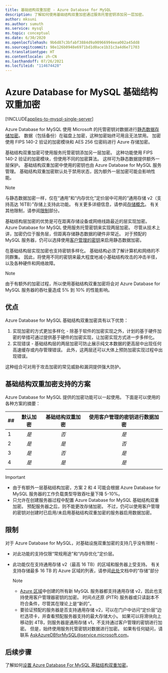 ```yaml
---
title: 基础结构双重加密 - Azure Database for MySQL
description: 了解如何使用基础结构双重加密通过服务托管密钥添加另一层加密。
author: mksuni
ms.author: sumuth
ms.service: mysql
ms.topic: conceptual
ms.date: 6/30/2020
ms.openlocfilehash: 9b6d87c3bfabf3884d9a90966994eea002a45dd8
ms.sourcegitcommit: 98e126b0948e6971bd1d0ace1b31c3a4d6e71703
ms.translationtype: HT
ms.contentlocale: zh-CN
ms.lasthandoff: 07/26/2021
ms.locfileid: "114674428"
---
```

# <a name="azure-database-for-mysql-infrastructure-double-encryption"></a>Azure Database for MySQL 基础结构双重加密

[!INCLUDE[applies-to-mysql-single-server](includes/applies-to-mysql-single-server.md)]

Azure Database for MySQL 使用 Microsoft 的托管密钥对数据进行[静态数据存储加密](concepts-security.md#at-rest)。 数据（包括备份）在磁盘上加密，这种加密始终可用且无法禁用。 加密使用 FIPS 140-2 验证的加密模块和 AES 256 位密码进行 Azure 存储加密。

基础结构双重加密可使用服务托管密钥添加另一层加密。 这种功能使用 FIPS 140-2 验证的加密模块，但使用不同的加密算法。 这样可为静态数据提供额外一层保护。 基础结构双重加密中使用的密钥也由 Azure Database for MySQL 服务管理。 基础结构双重加密默认处于禁用状态，因为额外一层加密可能会影响性能。

> [!NOTE]
> 与静态数据加密一样，仅在“通用”和“内存优化”定价层中可用的“通用存储 v2（支持高达 16TB）”存储上支持此功能。 有关更多详细信息，请参阅[存储概念](concepts-pricing-tiers.md#storage)。 有关其他限制，请参阅[限制](concepts-infrastructure-double-encryption.md#limitations)部分。

基础结构层加密的优势是可在距离存储设备或网络线路最近的层实现加密。 Azure Database for MySQL 使用服务托管密钥来实现两层加密。 尽管从技术上讲，加密仍位于服务层，但距离存储静态数据的硬件非常近。 对于预配的 MySQL 服务器，仍可以选择使用[客户管理的密钥](concepts-data-encryption-mysql.md)来启用静态数据加密。 

在基础结构层实现加密也支持密钥多样化。 基础结构必须了解计算机和网络的不同群集。 因此，将使用不同的密钥来最大程度地减小基础结构攻击的冲击半径，以及各种硬件和网络故障。 

> [!NOTE]
> 由于有额外的加密过程，所以使用基础结构双重加密将会对 Azure Database for MySQL 服务器的吞吐量造成 5% 到 10% 的性能影响。

## <a name="benefits"></a>优点

Azure Database for MySQL 基础结构双重加密具有以下优势：

1. 实现加密的方式更加多样化 - 除基于软件的加密实现之外，计划的基于硬件加密的举措可通过提供基于硬件的加密实现，让加密实现方式进一步多样化。
2. 实现错误 - 基础结构层的两层加密可防止展示纯文本数据的更高层中出现任何高速缓存或内存管理错误。 此外，这两层还可以大体上预防加密实现过程中出现错误。

这种组合可对用于攻击加密的常见威胁和漏洞提供强大防护。

## <a name="supported-scenarios-with-infrastructure-double-encryption"></a>基础结构双重加密支持的方案

Azure Database for MySQL 提供的加密功能可以一起使用。 下面是可以使用的各种方案的摘要：

|  ##   | 默认加密 | 基础结构双重加密 | 使用客户管理的密钥进行数据加密  |
|:------|:------------------:|:--------------------------------:|:--------------------------------------------:|
| 1     | *是*              | *否*                             | *是*                                         |
| 2     | *是*              | *是*                            | *否*                                         |
| 3     | *是*              | *否*                             | *是*                                        |
| 4     | *是*              | *是*                            | *是*                                        |
|       |                    |                                  |                                              |

> [!Important]
> - 由于有额外一层基础结构加密，方案 2 和 4 可能会根据 Azure Database for MySQL 服务器的工作负载类型导致吞吐量下降 5-10%。
> - 只允许在创建服务器过程中配置 Azure Database for MySQL 基础结构双重加密。 预配服务器之后，则不能更改存储加密。 不过，仍可以使用客户管理的密钥对创建时已启用/未启用基础结构双重加密的服务器启用数据加密。

## <a name="limitations"></a>限制

对于 Azure Database for MySQL，对基础设施双重加密的支持几乎没有限制 -

* 对此功能的支持仅限“常规用途”和“内存优化”定价层。
* 此功能仅在支持通用存储 v2（最高 16 TB）的区域和服务器上受支持。 有关支持存储最多 16 TB 的 Azure 区域的列表，请参阅[此处](concepts-pricing-tiers.md#storage)文档中的“存储”部分

    > [!NOTE]
    > - [Azure 区域](concepts-pricing-tiers.md#storage)中创建的所有新 MySQL 服务器都支持通用存储 v2，因此也支持使用客户管理器密钥的加密。 时间点还原 (PITR) 服务器或只读副本不符合条件，尽管其在理论上是“新的”。
    > - 要验证预配的服务器是否支持通用存储 v2，可以在门户中访问“定价层”边栏选项卡，并查看预配服务器支持的最大存储大小。 如果可以将滑块向上移动到 4TB，则服务器是通用存储 v1，不支持通过客户管理的密钥进行加密。 但是，始终使用服务托管密钥对数据进行加密。 如果有任何疑问，请联系 AskAzureDBforMySQL@service.microsoft.com。



## <a name="next-steps"></a>后续步骤

了解如何[设置 Azure Database For MySQL 基础结构双重加密](howto-double-encryption.md)。
